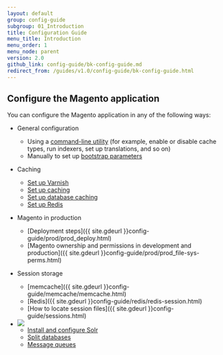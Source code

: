 ```yaml
---
layout: default
group: config-guide
subgroup: 01_Introduction
title: Configuration Guide
menu_title: Introduction
menu_order: 1
menu_node: parent
version: 2.0
github_link: config-guide/bk-config-guide.md
redirect_from: /guides/v1.0/config-guide/bk-config-guide.html
---
```


<h2 id="configuration">Configure the Magento application</h2>
You can configure the Magento application in any of the following ways:

*	General configuration

	*  	Using a <a href="{{ site.gdeurl }}config-guide/cli/config-cli.html">command-line utility</a> (for example, enable or disable cache types, run indexers, set up translations, and so on)
	*  	Manually to set up <a href="{{ site.gdeurl }}config-guide/bootstrap/magento-bootstrap.html">bootstrap parameters</a>

*	Caching

	*	<a href="{{ site.gdeurl }}config-guide/varnish/config-varnish.html">Set up Varnish</a>
	*  	<a href="{{ site.gdeurl }}config-guide/config/caching.html">Set up caching</a>
	*	<a href="{{ site.gdeurl }}config-guide/database/database.html">Set up database caching</a>
	*	<a href="{{ site.gdeurl }}config-guide/redis/config-redis.html">Set up Redis</a>

*	Magento in production

	*	[Deployment steps]({{ site.gdeurl }}config-guide/prod/prod_deploy.html)
	*	[Magento ownership and permissions in development and production]({{ site.gdeurl }}config-guide/prod/prod_file-sys-perms.html)

*	Session storage
	*	[memcache]({{ site.gdeurl }}config-guide/memcache/memcache.html)
	*	[Redis]({{ site.gdeurl }}config-guide/redis/redis-session.html)
	*	[How to locate session files]({{ site.gdeurl }}config-guide/sessions.html)

*	<img src="{{ site.baseurl }}common/images/ee-only_small.png">

	*	<a href="{{ site.gdeurl }}config-guide/solr/solr-overview.html">Install and configure Solr</a>
	*	<a href="{{ site.gdeurl }}config-guide/multi-master/multi-master.html">Split databases</a>
	*	<a href="{{ site.gdeurl }}config-guide/mq/rabbitmq-overview.html">Message queues</a>




